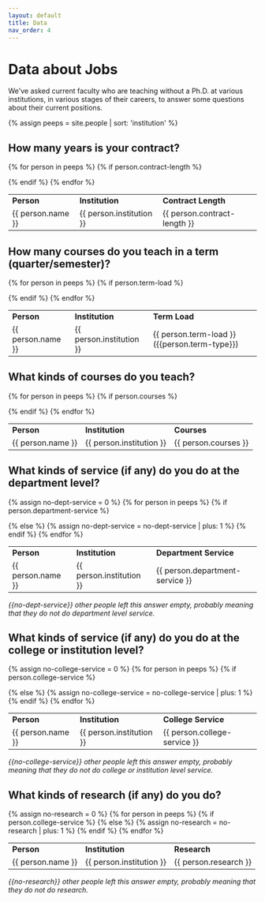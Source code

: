 ```yaml
---
layout: default
title: Data
nav_order: 4
---
```


# Data about Jobs
We've asked current faculty who are teaching without a Ph.D. at various institutions, in various stages of their careers, to answer some questions about their current positions.  

{% assign peeps = site.people | sort: 'institution' %}

## How many years is your contract?
<table>
<tr>
  <td><b>Person</b></td>
  <td><b>Institution</b></td>
  <td><b>Contract Length</b></td>
</tr>

{% for person in peeps %}
{% if person.contract-length %}
<tr>
  <td>{{ person.name }} </td>
  <td>{{ person.institution }}</td>
  <td>{{ person.contract-length }}</td>
</tr>
{% endif %}
{% endfor %}
</table>

## How many courses do you teach in a term (quarter/semester)?
<table>
<tr>
  <td><b>Person</b></td>
  <td><b>Institution</b></td>
  <td><b>Term Load</b></td>
</tr>

{% for person in peeps %}
{% if person.term-load %}
<tr>
  <td>{{ person.name }} </td>
  <td>{{ person.institution }}</td>
  <td>{{ person.term-load }} ({{person.term-type}})</td>
</tr>
{% endif %}
{% endfor %}
</table>

## What kinds of courses do you teach?
<table>
<tr>
  <td><b>Person</b></td>
  <td><b>Institution</b></td>
  <td><b>Courses</b></td>
</tr>

{% for person in peeps %}
{% if person.courses %}
<tr>
  <td>{{ person.name }} </td>
  <td>{{ person.institution }}</td>
  <td>{{ person.courses }}</td>
</tr>
{% endif %}
{% endfor %}
</table>

## What kinds of service (if any) do you do at the department level?
<table>
<tr>
  <td><b>Person</b></td>
  <td><b>Institution</b></td>
  <td><b>Department Service</b></td>
</tr>

{% assign no-dept-service = 0 %}
{% for person in peeps %}
{% if person.department-service %}
<tr>
  <td>{{ person.name }} </td>
  <td>{{ person.institution }}</td>
  <td>{{ person.department-service }}</td>
</tr>
{% else %}
{% assign no-dept-service = no-dept-service | plus: 1 %}
{% endif %}
{% endfor %}
</table>
<em>{{no-dept-service}} other people left this answer empty, probably meaning that they do not do department level service.</em>

## What kinds of service (if any) do you do at the college or institution level?
<table>
<tr>
  <td><b>Person</b></td>
  <td><b>Institution</b></td>
  <td><b>College Service</b></td>
</tr>

{% assign no-college-service = 0 %}
{% for person in peeps %}
{% if person.college-service %}
<tr>
  <td>{{ person.name }} </td>
  <td>{{ person.institution }}</td>
  <td>{{ person.college-service }}</td>
</tr>
{% else %}
{% assign no-college-service = no-college-service | plus: 1 %}
{% endif %}
{% endfor %}
</table>
<em>{{no-college-service}} other people left this answer empty, probably meaning that they do not do college or institution level service.</em>

## What kinds of research (if any) do you do?
<table>
<tr>
  <td><b>Person</b></td>
  <td><b>Institution</b></td>
  <td><b>Research</b></td>
</tr>
{% assign no-research = 0 %}
{% for person in peeps %}
{% if person.college-service %}
<tr>
  <td>{{ person.name }} </td>
  <td>{{ person.institution }}</td>
  <td>{{ person.research }}</td>
</tr>
{% else %}
{% assign no-research = no-research | plus: 1 %}
{% endif %}
{% endfor %}
</table>
<em>{{no-research}} other people left this answer empty, probably meaning that they do not do research.</em>

